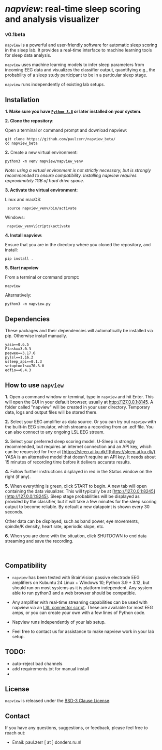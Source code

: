 
# <i>napview</i>: real-time sleep scoring and analysis visualizer
### v0.1beta<br> 
```napview``` is a powerful and user-friendly software for automatic sleep scoring in the sleep lab. It provides a real-time interface to machine learning tools for sleep data analysis.<br>

```napview``` uses machine learning models to infer sleep parameters from incoming EEG data and visualizes the classifier output, quantifying e.g., the probability of a sleep study participant to be in a particular sleep stage. 

```napview``` runs independently of existing lab setups. 



## Installation

**1. Make sure you have [```Python 3.8```](https://www.python.org/downloads/) or later installed on your system.**<br>


**2. Clone the repository:**
   
Open a terminal or command prompt and download napview:

   ```
   git clone https://github.com/paulzerr/napview_beta/
   cd napview_beta
   ```

**2.** Create a new virtual environment:

    python3 -m venv napview/napview_venv

<i>Note: using a virtual environment is not strictly necessary, but is strongly recommended to ensure compatibility. Installing napview requires approximately 1GB of hard drive space.</i><br>


**3. Activate the virtual environment:**

   Linux and macOS:
     
     source napview_venv/bin/activate

   Windows:

     napview_venv\Scripts\activate

**4. Install napview:**
   
Ensure that you are in the directory where you cloned the repository, and install:

   ```
   pip install .
   ```

**5. Start napview**

From a terminal or command prompt:
   
   ```
   napview
   ```

Alternatively:

   ```
   python3 -m napview.py
   ```


## Dependencies

These packages and their dependencies will automatically be installed via pip. Otherwise install manually.

    yasa==0.6.5
    Flask==3.0.3
    peewee==3.17.6
    pylsl==1.16.2
    usleep_api==0.1.3
    setuptools==70.3.0
    edfio==0.4.3


## How to use ```napview```

**1.** Open a command window or terminal, type in ```napview``` and hit Enter. This will open the GUI in your default browser, usually at <a href=http://127.0.0.1:8145>http://127.0.0.1:8145</a>. A folder called "napview" will be created in your user directory. Temporary data, logs and output files will be stored there.

**2.** Select your EEG amplifier as data source. Or you can try out ```napview``` with the built-in EEG simulator, which streams a recording from an .edf file. You can also connect to any ongoing LSL EEG stream.

**3.** Select your preferred sleep scoring model. U-Sleep is strongly recommended, but requires an internet connection and an API key, which can be requested for free at [https://sleep.ai.ku.dk/](https://sleep.ai.ku.dk/). YASA is an alternative model that doesn't require an API key. It needs about 15 minutes of recording time before it delivers accurate results.

**4.** Follow further instructions displayed in red in the Status window on the right (if any).

**5.** When everything is green, click START to begin. A new tab will open containing the data visualizer. This will typically be at [http://127.0.0.1:8245](http://127.0.0.1:8245). Sleep stage probabilities will be displayed as provided by the classifier, but it will take a few minutes for the sleep scoring output to become reliable. By default a new datapoint is shown every 30 seconds.

Other data can be displayed, such as band power, eye movements, spindle/K density, heart rate, aperiodic slope, etc.

**6.** When you are done with the situation, click SHUTDOWN to end data streaming and save the recording. <br>

 <br>
    


## Compatibility 

- ```napview``` has been tested with BrainVision passive electrode EEG amplifiers on Kubuntu 24 Linux + Windows 10; Python 3.9 + 3.12, but should run on most systems as it is platform independent. Any system able to run python3 and a web browser should be compatible.

- Any amplifier with real-time streaming capabilities can be used with napview via an [LSL connector script](https://labstreaminglayer.readthedocs.io/info/supported_devices.html). These are available for most EEG amps, or you can create your own with a few lines of Python code.

- Napview runs independently of your lab setup. 

- Feel free to contact us for assistance to make napview work in your lab setup.


## TODO:

- auto-reject bad channels
- add requirements.txt for manual install
- 

<!-- ## Resources
For detailed tutorials, examples, and additional resources, please refer to the following links:
- [napview Documentation, tutorial and examples](https://napview.readthedocs.io/) -->


## License

```napview``` is released under the [BSD-3 Clause License](https://github.com/paulzerr/napview_beta/blob/master/LICENSE).


## Contact

If you have any questions, suggestions, or feedback, please feel free to reach out:

- Email: paul.zerr [ at ] donders.ru.nl
<!-- - GitHub Issues: [napview/issues](https://github.com/napview/napview/issues) -->

